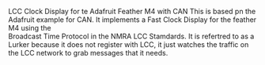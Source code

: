 
LCC Clock Display for te Adafruit Feather M4 with CAN
This is based pn the Adafruit example for CAN.
  It implements a Fast Clock Display for the feather M4 using the \
  Broadcast Time Protocol in the NMRA LCC Stamdards.
It is refertred to as a Lurker because it does not register with LCC, it just watches
the traffic on the LCC network to grab messages that it needs.
